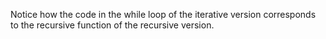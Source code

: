 Notice how the code in the while loop of the iterative version corresponds to the recursive function of
the recursive version.